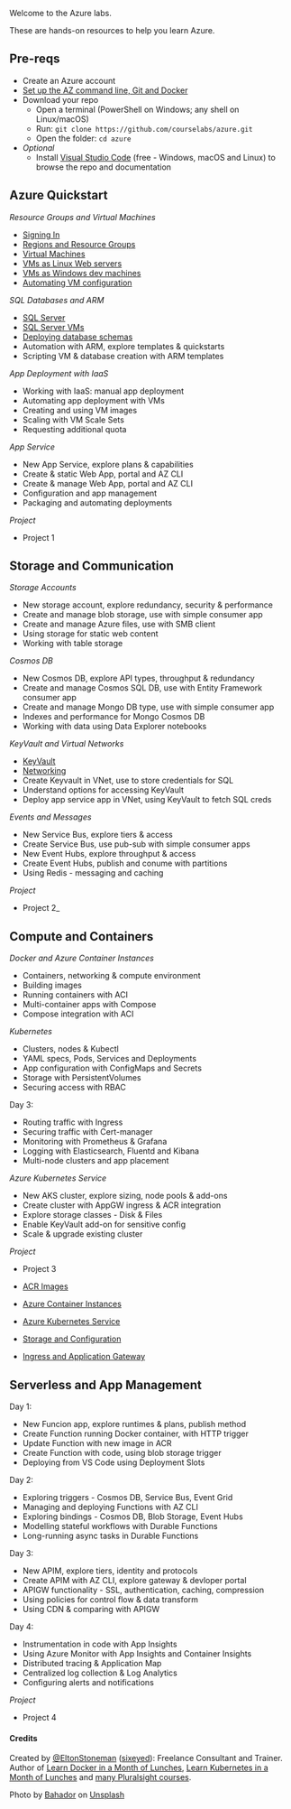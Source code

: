 Welcome to the Azure labs.

These are hands-on resources to help you learn Azure.

## Pre-reqs

 - Create an Azure account
 - [Set up the AZ command line, Git and Docker](./setup/README.md) 
 - Download your repo
    - Open a terminal (PowerShell on Windows; any shell on Linux/macOS) 
    - Run: `git clone https://github.com/courselabs/azure.git`
     - Open the folder: `cd azure`
- _Optional_
    - Install [Visual Studio Code](https://code.visualstudio.com) (free - Windows, macOS and Linux) to browse the repo and documentation

## Azure Quickstart

_Resource Groups and Virtual Machines_

- [Signing In](labs/signin/README.md)
- [Regions and Resource Groups](labs/resourcegroups/README.md)
- [Virtual Machines](labs/vm/README.md)
- [VMs as Linux Web servers](labs/vm-web/README.md)
- [VMs as Windows dev machines](labs/vm-win/README.md)
- [Automating VM configuration](labs/vm-config/README.md)

_SQL Databases and ARM_

- [SQL Server](labs/sql/README.md)
- [SQL Server VMs](labs/sql-vm/README.md)
- [Deploying database schemas]()
- Automation with ARM, explore templates & quickstarts
- Scripting VM & database creation with ARM templates

_App Deployment with IaaS_

- Working with IaaS: manual app deployment
- Automating app deployment with VMs
- Creating and using VM images
- Scaling with VM Scale Sets
- Requesting additional quota

_App Service_

- New App Service, explore plans & capabilities
- Create & static Web App, portal and AZ CLI
- Create & manage Web App, portal and AZ CLI
- Configuration and app management
- Packaging and automating deployments

_Project_

- Project 1

## Storage and Communication

_Storage Accounts_

- New storage account, explore redundancy, security & performance
- Create and manage blob storage, use with simple consumer app
- Create and manage Azure files, use with SMB client
- Using storage for static web content
- Working with table storage

_Cosmos DB_

- New Cosmos DB, explore API types, throughput & redundancy
- Create and manage Cosmos SQL DB, use with Entity Framework consumer app
- Create and manage Mongo DB type, use with simple consumer app
- Indexes and performance for Mongo Cosmos DB
- Working with data using Data Explorer notebooks 

_KeyVault and Virtual Networks_

- [KeyVault](labs/keyvault/README.md)
- [Networking](labs/vnet/README.md)
- Create Keyvault in VNet, use to store credentials for SQL
- Understand options for accessing KeyVault
- Deploy app service app in VNet, using KeyVault to fetch SQL creds

_Events and Messages_

- New Service Bus, explore tiers & access
- Create Service Bus, use pub-sub with simple consumer apps
- New Event Hubs, explore throughput & access
- Create Event Hubs, publish and conume with partitions
- Using Redis - messaging and caching

_Project_

- Project 2_

## Compute and Containers

_Docker and Azure Container Instances_

- Containers, networking & compute environment
- Building images
- Running containers with ACI
- Multi-container apps with Compose
- Compose integration with ACI

_Kubernetes_

- Clusters, nodes & Kubectl
- YAML specs, Pods, Services and Deployments
- App configuration with ConfigMaps and Secrets
- Storage with PersistentVolumes
- Securing access with RBAC

Day 3:

- Routing traffic with Ingress
- Securing traffic with Cert-manager
- Monitoring with Prometheus & Grafana
- Logging with Elasticsearch, Fluentd and Kibana
- Multi-node clusters and app placement

_Azure Kubernetes Service_

- New AKS cluster, explore sizing, node pools & add-ons
- Create cluster with AppGW ingress & ACR integration
- Explore storage classes - Disk & Files
- Enable KeyVault add-on for sensitive config
- Scale & upgrade existing cluster

_Project_

- Project 3

- [ACR Images](labs/acr/README.md)
- [Azure Container Instances](labs/aci/README.md)
- [Azure Kubernetes Service](labs/aks/README.md)
- [Storage and Configuration](labs/storage/README.md)
- [Ingress and Application Gateway](labs/ingress/README.md)

## Serverless and App Management

Day 1:

- New Funcion app, explore runtimes & plans, publish method
- Create Function running Docker container, with HTTP trigger
- Update Function with new image in ACR
- Create Function with code, using blob storage trigger
- Deploying from VS Code using Deployment Slots

Day 2:

- Exploring triggers - Cosmos DB, Service Bus, Event Grid
- Managing and deploying Functions with AZ CLI
- Exploring bindings - Cosmos DB, Blob Storage, Event Hubs
- Modelling stateful workflows with Durable Functions
- Long-running async tasks in Durable Functions


Day 3: 

- New APIM, explore tiers, identity and protocols
- Create APIM with AZ CLI, explore gateway & devloper portal
- APIGW functionality - SSL, authentication, caching, compression
- Using policies for control flow & data transform
- Using CDN & comparing with APIGW


Day 4: 

- Instrumentation in code with App Insights
- Using Azure Monitor with App Insights and Container Insights
- Distributed tracing & Application Map
- Centralized log collection & Log Analytics
- Configuring alerts and notifications

_Project_

- Project 4

#### Credits

Created by [@EltonStoneman](https://twitter.com/EltonStoneman) ([sixeyed](https://github.com/sixeyed)): Freelance Consultant and Trainer. Author of [Learn Docker in a Month of Lunches](https://www.manning.com/books/learn-docker-in-a-month-of-lunches), [Learn Kubernetes in a Month of Lunches](https://www.manning.com/books/learn-kubernetes-in-a-month-of-lunches) and [many Pluralsight courses](https://pluralsight.pxf.io/c/1197078/424552/7490?u=https%3A%2F%2Fwww.pluralsight.com%2Fauthors%2Felton-stoneman).


Photo by <a href="https://unsplash.com/@_bahador?utm_source=unsplash&utm_medium=referral&utm_content=creditCopyText">Bahador</a> on <a href="https://unsplash.com/s/photos/cloud?utm_source=unsplash&utm_medium=referral&utm_content=creditCopyText">Unsplash</a>
  